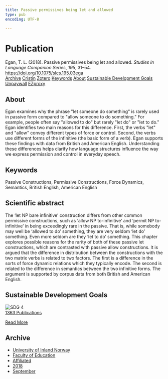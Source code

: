 ```yaml
---
title: Passive permissives being let and allowed
type: pub
encoding: UTF-8

---
```

<h1>Publication</h1>
<article id="csl-bib-container-LEWZWW3P" class="csl-bib-container">
  <div class="csl-bib-body"> <div class="csl-entry">Egan, T. L. (2018). Passive permissives being let and allowed. <i>Studies in Language Companion Series</i>, <i>195</i>, 31–54. <a href="https://doi.org/10.1075/slcs.195.03ega">https://doi.org/10.1075/slcs.195.03ega</a></div> </div>
  <div class="csl-bib-buttons">
    <a href="#taxonomy-article-LEWZWW3P" alt="archive" class="csl-bib-button">Archive</a>
    <a href="https://app.cristin.no/results/show.jsf?id=1608432" alt="Cristin" class="csl-bib-button">Cristin</a>
    <a href="http://zotero.org/groups/5881554/items/LEWZWW3P" alt="Zotero" class="csl-bib-button">Zotero</a>
    <a href="#keywords-article-LEWZWW3P" alt="keywords" class="csl-bib-button">Keywords</a>
    <a href="#about-article-LEWZWW3P" alt="about_pub" class="csl-bib-button">About</a>
    <a href="#sdg-article-LEWZWW3P" alt="sdg" class="csl-bib-button">Sustainable Development Goals</a>
    <a href="https://doi.org/10.1075/slcs.195.03ega" alt="Unpaywall" class="csl-bib-button">Unpaywall</a>
    <a href="https://doi.org/10.1075/slcs.195.03ega" alt="EZproxy" class="csl-bib-button">EZproxy</a>
  </div>
  <div id="csl-bib-meta-container-LEWZWW3P"></div>
</article>
<div id="csl-bib-meta-LEWZWW3P" class="csl-bib-meta">
  <article id="about-article-LEWZWW3P" class="about_pub-article">
    <h1>About</h1>
    Egan examines why the phrase "let someone do something" is rarely used in passive form compared to "allow someone to do something." For example, people often say "allowed to do" but rarely "let do" or "let to do." Egan identifies two main reasons for this difference. First, the verbs "let" and "allow" convey different types of force or control. Second, the verbs use different forms of the infinitive (the basic form of a verb). Egan supports these findings with data from British and American English. Understanding these differences helps clarify how language structures influence the way we express permission and control in everyday speech.
  </article>
  <article id="keywords-article-LEWZWW3P" class="keywords-article">
    <h1>Keywords</h1>
    Passive Constructions, Permissive Constructions, Force Dynamics, Semantics, British English, American English
  </article>
  <article id="abstract-article-LEWZWW3P" class="abstract-article">
    <h1>Scientific abstract</h1>
    The ‘let NP bare infinitive’ construction differs from other common permissive constructions, such as ‘allow NP to-infinitive’ and ‘permit NP to-infinitive’ in being exceedingly rare in the passive. That is, while somebody may well be ‘allowed to do’ something, they are very seldom ‘let do’ something. Even more seldom are they ‘let to do’ something. This chapter explores possible reasons for the rarity of both of these passive let constructions, which are contrasted with passive allow constructions. It is argued that the difference in distribution between the constructions with the two matrix verbs is related to two factors. The first is a difference in the sorts of force dynamic relations which they typically encode. The second is related to the difference in semantics between the two infinitive forms. The argument is supported by corpus data from both British and American English.
  </article>
  <article id="sdg-article-LEWZWW3P" class="sdg-article">
    <h1>Sustainable Development Goals</h1>
    <div class="sdg-container"><div id="sdg4" class="sdg">
        <img src="{{< params subfolder >}}images/sdg/sdg04_en.png" class="image" alt="SDG 4">
        <div class="sdg-overlay">
          <a href="{{< params subfolder >}}en/archive/?sdg=4#archive" class="sdg-publication-count"><span>1363</span> Publications</a>
          <p><a href="https://sdgs.un.org/goals/goal4" class="sdg-read-more">Read More</a></p>
        </div>
      </div></div>
  </article>
  <article id="taxonomy-article-LEWZWW3P" class="taxonomy-article">
    <h1>Archive</h1>
    <ul>
      <li><a href="{{< params subfolder >}}en/archive/?key=3DCRN523">University of Inland Norway</a></li>
      <li><a href="{{< params subfolder >}}en/archive/?key=WYNZA47F">Faculty of Education</a></li>
      <li><a href="{{< params subfolder >}}en/archive/?key=2ZAN5K7T">Affiliated</a></li>
      <li><a href="{{< params subfolder >}}en/archive/?key=QU482WF9">2018</a></li>
      <li><a href="{{< params subfolder >}}en/archive/?key=WMGWHFDI">September</a></li>
    </ul>
  </article>
</div>
